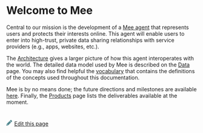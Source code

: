 # Welcome to Mee

Central to our mission is the development of a [Mee agent](Mee_agent.md) that represents users and protects their interests online. This agent will enable users to enter into high-trust, private data sharing relationships with service providers (e.g., apps, websites, etc.). 

The [Architecture](Architecture.md) gives a larger picture of how this agent interoperates with the world. The detailed data model used by Mee is described on the [Data](Data.md) page. You may also find helpful the [vocabulary](Concepts.md) that contains the definitions of the concepts used throughout this documentation.

Mee is by no means done; the future directions and milestones are available [here](Roadmap.md). Finally, the [Products](Products.md) page lists the deliverables available at the moment.

#
[<p><img src="images/edit.svg" style="width: 15px;margin-right: 6px;text-color: #4F868E;" alt="Edit Page" />Edit this page</p>](https://github.com/MeeProject/docs/edit/develop/src/Welcome.md)

